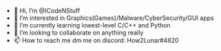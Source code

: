 - 👋 Hi, I’m @ICodeNStuff
- 👀 I’m interested in Graphics(Games)/Malware/CyberSecurity/GUI apps
- 🌱 I’m currently learning lowest-level C/C++ and Python
- 💞️ I’m looking to collaborate on anything really
- 📫 How to reach me dm me on discord: How2Lunar#4820

<!---
ICodeNStuff/ICodeNStuff is a ✨ special ✨ repository because its `README.md` (this file) appears on your GitHub profile.
You can click the Preview link to take a look at your changes.
--->
